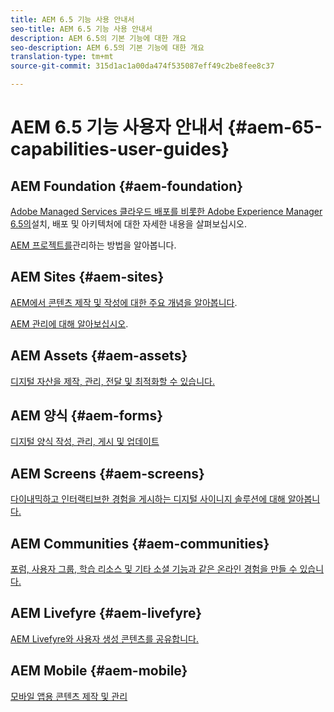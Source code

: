 ```yaml
---
title: AEM 6.5 기능 사용 안내서
seo-title: AEM 6.5 기능 사용 안내서
description: AEM 6.5의 기본 기능에 대한 개요
seo-description: AEM 6.5의 기본 기능에 대한 개요
translation-type: tm+mt
source-git-commit: 315d1ac1a00da474f535087eff49c2be8fee8c37

---
```



# AEM 6.5 기능 사용자 안내서 {#aem-65-capabilities-user-guides}

## AEM Foundation {#aem-foundation}

[Adobe Managed Services 클라우드 배포를 비롯한 Adobe Experience Manager 6.5의](/help/sites-deploying/home.md)설치, 배포 및 아키텍처에 대한 자세한 내용을 살펴보십시오.

[AEM 프로젝트를](/help/managing/home.md)관리하는 방법을 알아봅니다.

## AEM Sites {#aem-sites}

[AEM에서 콘텐츠 제작 및 작성에 대한 주요 개념을 알아봅니다](/help/sites-authoring/home.md).

[AEM 관리에 대해 알아보십시오](/help/sites-administering/home.md).

## AEM Assets {#aem-assets}

[디지털 자산을 제작, 관리, 전달 및 최적화할 수 있습니다.](/help/assets/home.md)

## AEM 양식 {#aem-forms}

[디지털 양식 작성, 관리, 게시 및 업데이트](/help/forms/home.md)

## AEM Screens {#aem-screens}

[다이내믹하고 인터랙티브한 경험을 게시하는 디지털 사이니지 솔루션에 대해 알아봅니다.](https://docs.adobe.com/content/help/en/experience-manager-screens/user-guide/aem-screens-introduction.html)

## AEM Communities {#aem-communities}

[포럼, 사용자 그룹, 학습 리소스 및 기타 소셜 기능과 같은 온라인 경험을 만들 수 있습니다.](/help/communities/home.md)

## AEM Livefyre {#aem-livefyre}

[AEM Livefyre와 사용자 생성 콘텐츠를 공유합니다.](https://marketing.adobe.com/resources/help/en_US/livefyre/home.html)

## AEM Mobile {#aem-mobile}

[모바일 앱용 콘텐츠 제작 및 관리](/help/mobile/home.md)

